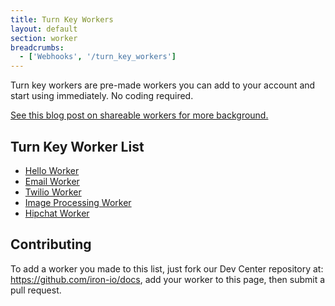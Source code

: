```yaml
---
title: Turn Key Workers
layout: default
section: worker
breadcrumbs:
  - ['Webhooks', '/turn_key_workers']
---
```


Turn key workers are pre-made workers you can add to your account and start using immediately. No coding required.

[See this blog post on shareable workers for more background.](http://blog.iron.io/2012/11/sharable-open-source-workers-for.html)

## Turn Key Worker List

- [Hello Worker](https://github.com/treeder/hello_worker)
- [Email Worker](https://github.com/treeder/email_worker)
- [Twilio Worker](https://github.com/treeder/twilio_worker)
- [Image Processing Worker](https://github.com/treeder/image_processing_worker)
- [Hipchat Worker](https://github.com/treeder/hipchat_worker)

## Contributing

To add a worker you made to this list, just fork our Dev Center repository at: https://github.com/iron-io/docs,
add your worker to this page, then submit a pull request.


